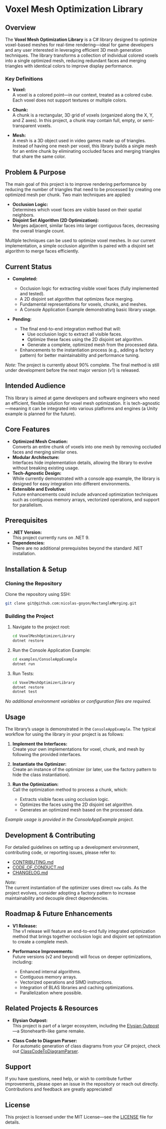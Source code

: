 # Voxel Mesh Optimization Library

## Overview

The **Voxel Mesh Optimization Library** is a C# library designed to optimize voxel-based meshes for real-time rendering—ideal for game developers and any user interested in leveraging efficient 3D mesh generation techniques. The library transforms a collection of individual colored voxels into a single optimized mesh, reducing redundant faces and merging triangles with identical colors to improve display performance.

### Key Definitions

- **Voxel:**  
  A voxel is a colored point—in our context, treated as a colored cube. Each voxel does not support textures or multiple colors.

- **Chunk:**  
  A chunk is a rectangular, 3D grid of voxels (organized along the X, Y, and Z axes). In this project, a chunk may contain full, empty, or semi-transparent voxels.

- **Mesh:**  
  A mesh is a 3D object used in video games made up of triangles. Instead of having one mesh per voxel, this library builds a single mesh for an entire chunk by eliminating occluded faces and merging triangles that share the same color.

## Problem & Purpose

The main goal of this project is to improve rendering performance by reducing the number of triangles that need to be processed by creating one optimized mesh per chunk. Two main techniques are applied:

- **Occlusion Logic:**  
  Determines which voxel faces are visible based on their spatial neighbors.
- **Disjoint Set Algorithm (2D Optimization):**  
  Merges adjacent, similar faces into larger contiguous faces, decreasing the overall triangle count.

Multiple techniques can be used to optimize voxel meshes. In our current implementation, a simple occlusion algorithm is paired with a disjoint set algorithm to merge faces efficiently.

## Current Status

- **Completed:**
  - Occlusion logic for extracting visible voxel faces (fully implemented and tested).
  - A 2D disjoint set algorithm that optimizes face merging.
  - Fundamental representations for voxels, chunks, and meshes.
  - A Console Application Example demonstrating basic library usage.
  
- **Pending:**
  - The final end-to-end integration method that will:
    - Use occlusion logic to extract all visible faces.
    - Optimize these faces using the 2D disjoint set algorithm.
    - Generate a complete, optimized mesh from the processed data.
  - Enhancements to the instantiation process (e.g., adding a factory pattern) for better maintainability and performance tuning.

*Note:* The project is currently about 90% complete. The final method is still under development before the next major version (v1) is released.

## Intended Audience

This library is aimed at game developers and software engineers who need an efficient, flexible solution for voxel mesh optimization. It is tech-agnostic—meaning it can be integrated into various platforms and engines (a Unity example is planned for the future).

## Core Features

- **Optimized Mesh Creation:**  
  Converts an entire chunk of voxels into one mesh by removing occluded faces and merging similar ones.
- **Modular Architecture:**  
  Interfaces hide implementation details, allowing the library to evolve without breaking existing usage.
- **Tech-Agnostic Design:**  
  While currently demonstrated with a console app example, the library is designed for easy integration into different environments.
- **Extensible and Evolutive:**  
  Future enhancements could include advanced optimization techniques such as contiguous memory arrays, vectorized operations, and support for parallelism.

## Prerequisites

- **.NET Version:**  
  This project currently runs on .NET 9.
- **Dependencies:**  
  There are no additional prerequisites beyond the standard .NET installation.

## Installation & Setup

### Cloning the Repository

Clone the repository using SSH:

```bash
git clone git@github.com:nicolas-goyon/RectangleMerging.git
```

### Building the Project

1. Navigate to the project root:

   ```bash
   cd VoxelMeshOptimizerLibrary
   dotnet restore
   ```

2. Run the Console Application Example:

   ```bash
   cd examples/ConsoleAppExample
   dotnet run
   ```

3. Run Tests:

   ```bash
   cd VoxelMeshOptimizerLibrary
   dotnet restore
   dotnet test
   ```

*No additional environment variables or configuration files are required.*

## Usage

The library’s usage is demonstrated in the `ConsoleAppExample`. The typical workflow for using the library in your project is as follows:

1. **Implement the Interfaces:**  
   Create your own implementations for voxel, chunk, and mesh by following the provided interfaces.
   
2. **Instantiate the Optimizer:**  
   Create an instance of the optimizer (or later, use the factory pattern to hide the class instantiation).
   
3. **Run the Optimization:**  
   Call the optimization method to process a chunk, which:
   - Extracts visible faces using occlusion logic.
   - Optimizes the faces using the 2D disjoint set algorithm.
   - Generates an optimized mesh based on the processed data.

*Example usage is provided in the ConsoleAppExample project.*

## Development & Contributing

For detailed guidelines on setting up a development environment, contributing code, or reporting issues, please refer to:

- [CONTRIBUTING.md](CONTRIBUTING.md)
- [CODE_OF_CONDUCT.md](CODE_OF_CONDUCT.md)
- [CHANGELOG.md](CHANGELOG.md)

*Note:*  
The current instantiation of the optimizer uses direct `new` calls. As the project evolves, consider adopting a factory pattern to increase maintainability and decouple direct dependencies.

## Roadmap & Future Enhancements

- **V1 Release:**  
  The v1 release will feature an end-to-end fully integrated optimization method that brings together occlusion logic and disjoint set optimization to create a complete mesh.
  
- **Performance Improvements:**  
  Future versions (v2 and beyond) will focus on deeper optimizations, including:
  - Enhanced internal algorithms.
  - Contiguous memory arrays.
  - Vectorized operations and SIMD instructions.
  - Integration of BLAS libraries and caching optimizations.
  - Parallelization where possible.

## Related Projects & Resources

- **Elysian Outpost:**  
  This project is part of a larger ecosystem, including the [Elysian Outpost](https://github.com/nicolas-goyon/Elysian-Outpost)—a Stonehearth-like game remake.

- **Class Code to Diagram Parser:**  
  For automatic generation of class diagrams from your C# project, check out [ClassCodeToDiagramParser](https://github.com/nicolas-goyon/ClassCodeToDiagramParser).

## Support

If you have questions, need help, or wish to contribute further improvements, please open an issue in the repository or reach out directly. Contributions and feedback are greatly appreciated!

## License

This project is licensed under the MIT License—see the [LICENSE](LICENSE) file for details.
